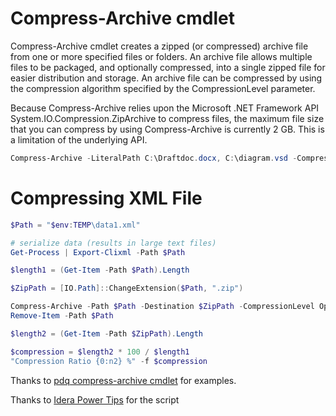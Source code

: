 # Compress-Archive cmdlet
Compress-Archive cmdlet creates a zipped (or compressed) archive file from one or more specified files or folders. An archive file allows multiple files to be packaged, and optionally compressed, into a single zipped file for easier distribution and storage. An archive file can be compressed by using the compression algorithm specified by the CompressionLevel parameter.

Because Compress-Archive relies upon the Microsoft .NET Framework API System.IO.Compression.ZipArchive to compress files, the maximum file size that you can compress by using Compress-Archive is currently 2 GB. This is a limitation of the underlying API.

```PowerShell
Compress-Archive -LiteralPath C:\Draftdoc.docx, C:\diagram.vsd -CompressionLevel Optimal -DestinationPath C:\Draft.Zip
```



# Compressing XML File


```PowerShell
$Path = "$env:TEMP\data1.xml"

# serialize data (results in large text files)
Get-Process | Export-Clixml -Path $Path

$length1 = (Get-Item -Path $Path).Length

$ZipPath = [IO.Path]::ChangeExtension($Path, ".zip")

Compress-Archive -Path $Path -Destination $ZipPath -CompressionLevel Optimal -Force
Remove-Item -Path $Path

$length2 = (Get-Item -Path $ZipPath).Length

$compression = $length2 * 100 / $length1
"Compression Ratio {0:n2} %" -f $compression 
```



Thanks to [pdq compress-archive cmdlet](https://www.pdq.com/powershell/compress-archive/) for examples.




















Thanks to [Idera Power Tips](https://community.idera.com/database-tools/powershell/powertips/b/tips/posts/compressing-serialized-data) for the script
